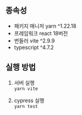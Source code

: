 ## 종속성
- 패키지 매니저 yarn ^1.22.18
- 프레임워크 react 18버전
- 번들러 vite ^2.9.9
- typescript ^4.7.2

## 실행 방법
1. 서버 실행   
```yarn vite```

2. cypress 실행   
```yarn test```